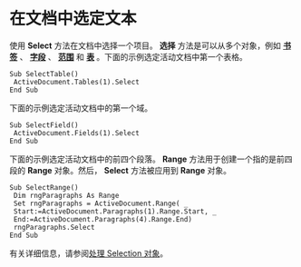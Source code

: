 
# 在文档中选定文本

使用 **Select** 方法在文档中选择一个项目。 **选择** 方法是可以从多个对象，例如 **[书签](be6b0c7b-60ca-97e7-ef19-6de335da3197.md)** 、 **[字段](75139aa4-89f4-2ffb-b964-8dc805b9a32b.md)** 、 **[范围](15a7a1c4-5f3f-5b6e-60e9-29688de3f274.md)** 和 **[表](996b58dd-ebc6-ee30-5bfe-c5e51a0f71d6.md)** 。下面的示例选定活动文档中第一个表格。


```
Sub SelectTable() 
 ActiveDocument.Tables(1).Select 
End Sub
```


下面的示例选定活动文档中的第一个域。




```
Sub SelectField() 
 ActiveDocument.Fields(1).Select 
End Sub
```

下面的示例选定活动文档中的前四个段落。 **Range** 方法用于创建一个指的是前四段的 **Range** 对象。然后， **Select** 方法被应用到 **Range** 对象。



```
Sub SelectRange() 
 Dim rngParagraphs As Range 
 Set rngParagraphs = ActiveDocument.Range( _ 
 Start:=ActiveDocument.Paragraphs(1).Range.Start, _ 
 End:=ActiveDocument.Paragraphs(4).Range.End) 
 rngParagraphs.Select 
End Sub
```

有关详细信息，请参阅[处理 Selection 对象](a1ef7e48-5a0f-d278-4b67-7b96f4e24052.md)。
